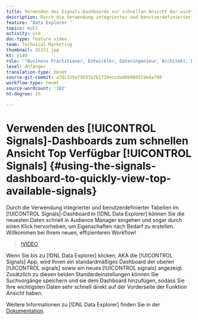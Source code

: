 ```yaml
---
title: Verwenden des Signals-Dashboards zur schnellen Ansicht der wichtigsten verfügbaren Signale
description: Durch die Verwendung integrierter und benutzerdefinierter Tabellen im Signal-Dashboard in Data Explorer können Sie die neuesten Daten schnell in Audience Manager eingehen und sogar durchklicken, um Eigenschaften nach Bedarf zu erstellen. Willkommen bei Ihrem neuen, effizienteren Workflow!
feature: 'Data Explorer '
topics: null
activity: use
doc-type: feature video
team: Technical Marketing
thumbnail: 25151.jpg
kt: 2140
role: '"Business Practitioner, Entwickler, Dateningenieur, Architekt, Data Architect, Administrator, Leader"'
level: Anfänger
translation-type: tm+mt
source-git-commit: a7dc335e75697a7b1720eccdadbb9605fdeda798
workflow-type: tm+mt
source-wordcount: '182'
ht-degree: 1%

---
```



# Verwenden des [!UICONTROL Signals]-Dashboards zum schnellen Ansicht Top Verfügbar [!UICONTROL Signals] {#using-the-signals-dashboard-to-quickly-view-top-available-signals}

Durch die Verwendung integrierter und benutzerdefinierter Tabellen im [!UICONTROL Signals]-Dashboard in [!DNL Data Explorer] können Sie die neuesten Daten schnell in Audience Manager eingehen und sogar durch einen Klick hervorheben, um Eigenschaften nach Bedarf zu erstellen. Willkommen bei Ihrem neuen, effizienteren Workflow!

>[!VIDEO](https://video.tv.adobe.com/v/25151/?quality=12)

Wenn Sie bis zu [!DNL Data Explorer] klicken, AKA die [!UICONTROL Signals] App, wird Ihnen ein standardmäßiges Dashboard der oberen [!UICONTROL signals] sowie ein neues [!UICONTROL signals] angezeigt. Zusätzlich zu diesen beiden Standardeinstellungen können Sie Suchvorgänge speichern und sie dem Dashboard hinzufügen, sodass Sie Ihre wichtigsten Daten sehr schnell direkt auf der Vorderseite der Funktion Ansicht haben.

Weitere Informationen zu [!DNL Data Explorer] finden Sie in der [Dokumentation](https://experiencecloud.adobe.com/resources/help/en_US/aam/data-explorer.html).